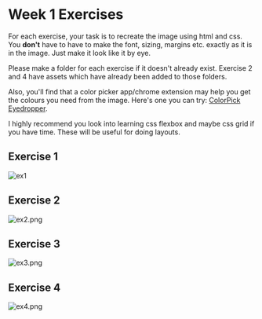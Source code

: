 

# Week 1 Exercises

For each exercise, your task is to recreate the image using html and css. You **don't** have to have to make the font, sizing, margins etc. exactly as it is in the image. Just make it look like it by eye.

Please make a folder for each exercise if it doesn't already exist. Exercise 2 and 4 have assets which have already been added to those folders.

Also, you'll find that a color picker app/chrome extension may help you get the colours you need from the image.  Here's one you can try: [ColorPick Eyedropper](https://chrome.google.com/webstore/detail/colorpick-eyedropper/ohcpnigalekghcmgcdcenkpelffpdolg).

I highly recommend you look into learning css flexbox and maybe css grid if you have time. These will be useful for doing layouts.



## Exercise 1
![ex1](ex1.png)


## Exercise 2
![ex2.png](ex2.png)




## Exercise 3
![ex3.png](ex3.png)



## Exercise 4
![ex4.png](ex4.png)
